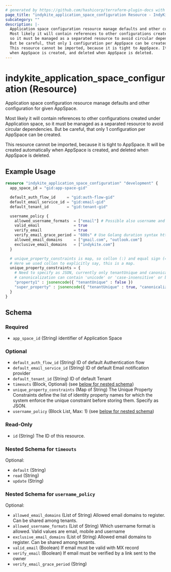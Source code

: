 ```yaml
---
# generated by https://github.com/hashicorp/terraform-plugin-docs with custom templates
page_title: "indykite_application_space_configuration Resource - IndyKite"
subcategory: ""
description: |-
  Application space configuration resource manage defaults and other configuration for given AppSpace.
  Most likely it will contain references to other configurations created under Application space,
  so it must be managed as a separated resource to avoid circular dependencies.
  But be careful, that only 1 configuration per AppSpace can be created.
  This resource cannot be imported, because it is tight to AppSpace. It will be created automatically
  when AppSpace is created, and deleted when AppSpace is deleted.
---
```


# indykite_application_space_configuration (Resource)

Application space configuration resource manage defaults and other configuration for given AppSpace.

Most likely it will contain references to other configurations created under Application space,
so it must be managed as a separated resource to avoid circular dependencies.
But be careful, that only 1 configuration per AppSpace can be created.

This resource cannot be imported, because it is tight to AppSpace. It will be created automatically
when AppSpace is created, and deleted when AppSpace is deleted.

## Example Usage

```terraform
resource "indykite_application_space_configuration" "development" {
  app_space_id = "gid:app-space-gid"

  default_auth_flow_id     = "gid:auth-flow-gid"
  default_email_service_id = "gid:email-gid"
  default_tenant_id        = "gid:tenant-gid"

  username_policy {
    allowed_username_formats  = ["email"] # Possible also username and mobile
    valid_email               = true
    verify_email              = true
    verify_email_grace_period = "600s" # Use Golang duration syntax https://pkg.go.dev/time#ParseDuration
    allowed_email_domains     = ["gmail.com", "outlook.com"]
    exclusive_email_domains   = ["indykite.com"]
  }

  # unique_property_constraints is map, so collon (:) and equal sign (=) is supported after key.
  # Here we used collon to explicitly say, this is a map.
  unique_property_constraints = {
    # Need to specify as JSON, currently only tenantUnique and canonicalization is supported.
    # canonicalization can contain 'unicode' or 'case-insensitive' or both.
    "property1" : jsonencode({ "tenantUnique" : false })
    "super_property" : jsonencode({ "tenantUnique" : true, "canonicalization" : ["unicode"] })
  }
}
```

<!-- schema generated by tfplugindocs -->
## Schema

### Required

- `app_space_id` (String) identifier of Application Space

### Optional

- `default_auth_flow_id` (String) ID of default Authentication flow
- `default_email_service_id` (String) ID of default Email notification provider
- `default_tenant_id` (String) ID of default Tenant
- `timeouts` (Block, Optional) (see [below for nested schema](#nestedblock--timeouts))
- `unique_property_constraints` (Map of String) The Unique Property Constraints define the list of identity property names for which the system enforce the unique constraint before storing them. Specify as JSON.
- `username_policy` (Block List, Max: 1) (see [below for nested schema](#nestedblock--username_policy))

### Read-Only

- `id` (String) The ID of this resource.

<a id="nestedblock--timeouts"></a>
### Nested Schema for `timeouts`

Optional:

- `default` (String)
- `read` (String)
- `update` (String)


<a id="nestedblock--username_policy"></a>
### Nested Schema for `username_policy`

Optional:

- `allowed_email_domains` (List of String) Allowed email domains to register. Can be shared among tenants.
- `allowed_username_formats` (List of String) Which username format is allowed. Valid values are email, mobile and username
- `exclusive_email_domains` (List of String) Allowed email domains to register. Can be shared among tenants.
- `valid_email` (Boolean) If email must be valid with MX record
- `verify_email` (Boolean) If email must be verified by a link sent to the owner
- `verify_email_grace_period` (String)
